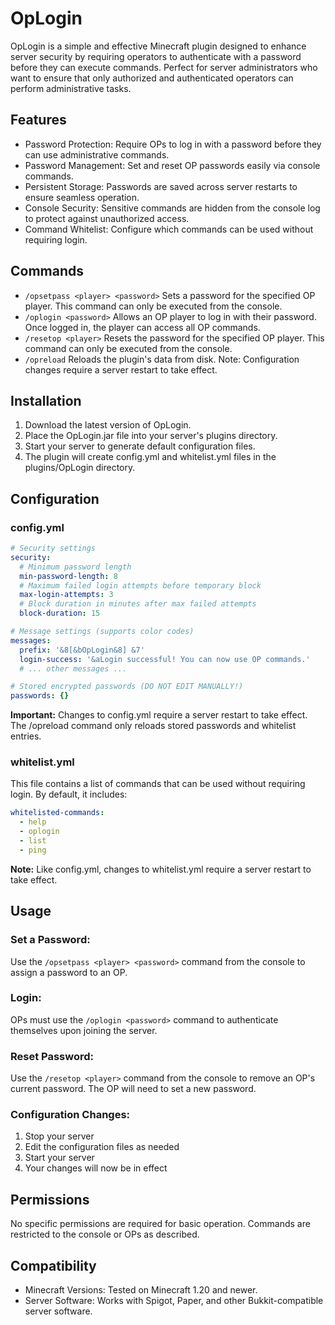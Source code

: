 # OpLogin
OpLogin is a simple and effective Minecraft plugin designed to enhance server security by requiring operators to authenticate with a password before they can execute commands. Perfect for server administrators who want to ensure that only authorized and authenticated operators can perform administrative tasks.

## Features
- Password Protection: Require OPs to log in with a password before they can use administrative commands.
- Password Management: Set and reset OP passwords easily via console commands.
- Persistent Storage: Passwords are saved across server restarts to ensure seamless operation.
- Console Security: Sensitive commands are hidden from the console log to protect against unauthorized access.
- Command Whitelist: Configure which commands can be used without requiring login.

## Commands
- `/opsetpass <player> <password>`
  Sets a password for the specified OP player. This command can only be executed from the console.
- `/oplogin <password>`
  Allows an OP player to log in with their password. Once logged in, the player can access all OP commands.
- `/resetop <player>`
  Resets the password for the specified OP player. This command can only be executed from the console.
- `/opreload`
  Reloads the plugin's data from disk. Note: Configuration changes require a server restart to take effect.

## Installation
1. Download the latest version of OpLogin.
2. Place the OpLogin.jar file into your server's plugins directory.
3. Start your server to generate default configuration files.
4. The plugin will create config.yml and whitelist.yml files in the plugins/OpLogin directory.

## Configuration
### config.yml
```yaml
# Security settings
security:
  # Minimum password length
  min-password-length: 8
  # Maximum failed login attempts before temporary block
  max-login-attempts: 3
  # Block duration in minutes after max failed attempts
  block-duration: 15

# Message settings (supports color codes)
messages:
  prefix: '&8[&bOpLogin&8] &7'
  login-success: '&aLogin successful! You can now use OP commands.'
  # ... other messages ...

# Stored encrypted passwords (DO NOT EDIT MANUALLY!)
passwords: {}
```
**Important:** Changes to config.yml require a server restart to take effect. The /opreload command only reloads stored passwords and whitelist entries.

### whitelist.yml
This file contains a list of commands that can be used without requiring login. By default, it includes:
```yaml
whitelisted-commands:
  - help
  - oplogin
  - list
  - ping
```
**Note:** Like config.yml, changes to whitelist.yml require a server restart to take effect.

## Usage
### Set a Password:
Use the `/opsetpass <player> <password>` command from the console to assign a password to an OP.

### Login:
OPs must use the `/oplogin <password>` command to authenticate themselves upon joining the server.

### Reset Password:
Use the `/resetop <player>` command from the console to remove an OP's current password. The OP will need to set a new password.

### Configuration Changes:
1. Stop your server
2. Edit the configuration files as needed
3. Start your server
4. Your changes will now be in effect

## Permissions
No specific permissions are required for basic operation. Commands are restricted to the console or OPs as described.

## Compatibility
- Minecraft Versions: Tested on Minecraft 1.20 and newer.
- Server Software: Works with Spigot, Paper, and other Bukkit-compatible server software.
